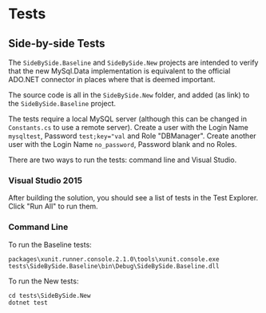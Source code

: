 # Tests

## Side-by-side Tests

The `SideBySide.Baseline` and `SideBySide.New` projects are intended to verify that the new
MySql.Data implementation is equivalent to the official ADO.NET connector in places where that
is deemed important.

The source code is all in the `SideBySide.New` folder, and added (as link) to the `SideBySide.Baseline`
project.

The tests require a local MySQL server (although this can be changed in `Constants.cs` to use
a remote server). Create a user with the Login Name `mysqltest`, Password `test;key="val` and
Role "DBManager". Create another user with the Login Name `no_password`, Password blank and no Roles.

There are two ways to run the tests: command line and Visual Studio.

### Visual Studio 2015

After building the solution, you should see a list of tests in the Test Explorer.  Click "Run All" to run them.

### Command Line

To run the Baseline tests:

```
packages\xunit.runner.console.2.1.0\tools\xunit.console.exe tests\SideBySide.Baseline\bin\Debug\SideBySide.Baseline.dll
```

To run the New tests:

```
cd tests\SideBySide.New
dotnet test
```
